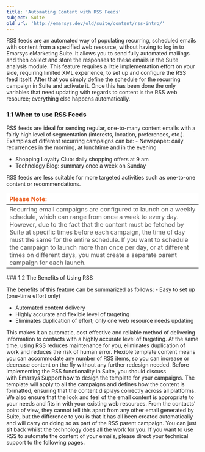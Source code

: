 ```yaml
---
title: 'Automating Content with RSS Feeds'
subject: Suite
old_url: 'http://emarsys.dev/old/suite/content/rss-intro/'
---
```


RSS feeds are an automated way of populating recurring, scheduled emails with content from a specified web resource, without having to log in to Emarsys eMarketing Suite. It allows you to send fully automated mailings and then collect and store the responses to these emails in the Suite analysis module. This feature requires a little implementation effort on your side, requiring limited XML experience, to set up and configure the RSS feed itself. After that you simply define the schedule for the recurring campaign in Suite and activate it. Once this has been done the only variables that need updating with regards to content is the RSS web resource; everything else happens automatically.

### <span class="mw-headline" id="When_to_use_RSS_Feeds"><span class="mw-headline-number">1.1</span> When to use RSS Feeds<a name="bs-ue-jumpmark-82386f1d1bcc7a83f91497bfc482ed5d"></a></span>

 RSS feeds are ideal for sending regular, one-to-many content emails with a fairly high level of segmentation (interests, location, preferences, etc.). Examples of different recurring campaigns can be: - Newspaper: daily recurrences in the morning, at lunchtime and in the evening
- Shopping Loyalty Club: daily shopping offers at 9 am
- Technology Blog: summary once a week on Sunday
 
 RSS feeds are less suitable for more targeted activities such as one-to-one content or recommendations. <table border="0" cellpadding="1" class="wikitable" style="width: 100%; border-width: 0px; border-style: solid;"><thead><tr><th style="text-align: left; border-color: #fff; background-color: #fff; color: #eb5a19;">**Please Note:**</th> </tr></thead><tbody><tr><td style="text-align: left; border-color: #fff; background-color: #fff; color: #555555;">Recurring email campaigns are configured to launch on a weekly schedule, which can range from once a week to every day. However, due to the fact that the content must be fetched by Suite at specific times before each campaign, the time of day must the same for the entire schedule. If you want to schedule the campaign to launch more than once per day, or at different times on different days, you must create a separate parent campaign for each launch.</td></tr></tbody></table>### <span class="mw-headline" id="The_Benefits_of_Using_RSS"><span class="mw-headline-number">1.2</span> The Benefits of Using RSS<a name="bs-ue-jumpmark-edb7d1a7de5777b8cb90eecac79000ea"></a></span>

 The benefits of this feature can be summarized as follows: - Easy to set up (one-time effort only)
- Automated content delivery
- Highly accurate and flexible level of targeting
- Eliminates duplication of effort; only one web resource needs updating
 
 This makes it an automatic, cost effective and reliable method of delivering information to contacts with a highly accurate level of targeting. At the same time, using RSS reduces maintenance for you, eliminates duplication of work and reduces the risk of human error. Flexible template content means you can accommodate any number of RSS items, so you can increase or decrease content on the fly without any further redesign needed. Before implementing the RSS functionality in Suite, you should discuss with Emarsys Support how to design the template for your campaigns. The template will apply to all the campaigns and defines how the content is formatted, ensuring that the content displays correctly across all platforms. We also ensure that the look and feel of the email content is appropriate to your needs and fits in with your existing web resources. From the contacts’ point of view, they cannot tell this apart from any other email generated by Suite, but the difference to you is that it has all been created automatically and will carry on doing so as part of the RSS parent campaign. You can just sit back whilst the technology does all the work for you. If you want to use RSS to automate the content of your emails, please direct your technical support to the following pages.
